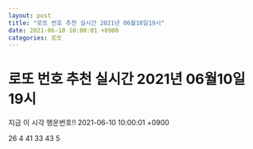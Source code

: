 ```yaml
---
layout: post
title: "로또 번호 추천 실시간 2021년 06월10일19시"
date: 2021-06-10 10:00:01 +0900
categories: 로또
---
```


# 로또 번호 추천 실시간 2021년 06월10일19시

지금 이 시각 행운번호!! 2021-06-10 10:00:01 +0900

 26  4  41  33  43  5 

